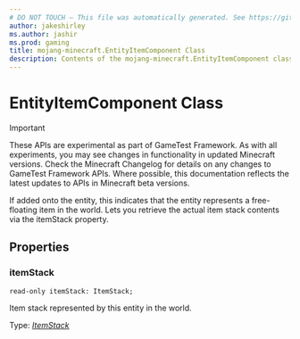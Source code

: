 ```yaml
---
# DO NOT TOUCH — This file was automatically generated. See https://github.com/Mojang/MinecraftScriptingApiDocsGenerator to modify descriptions, examples, etc.
author: jakeshirley
ms.author: jashir
ms.prod: gaming
title: mojang-minecraft.EntityItemComponent Class
description: Contents of the mojang-minecraft.EntityItemComponent class.
---
```

# EntityItemComponent Class
>[!IMPORTANT]
>These APIs are experimental as part of GameTest Framework. As with all experiments, you may see changes in functionality in updated Minecraft versions. Check the Minecraft Changelog for details on any changes to GameTest Framework APIs. Where possible, this documentation reflects the latest updates to APIs in Minecraft beta versions.

If added onto the entity, this indicates that the entity represents a free-floating item in the world. Lets you retrieve the actual item stack contents via the itemStack property.

## Properties
### **itemStack**
`read-only itemStack: ItemStack;`

Item stack represented by this entity in the world.

Type: [*ItemStack*](ItemStack.md)


